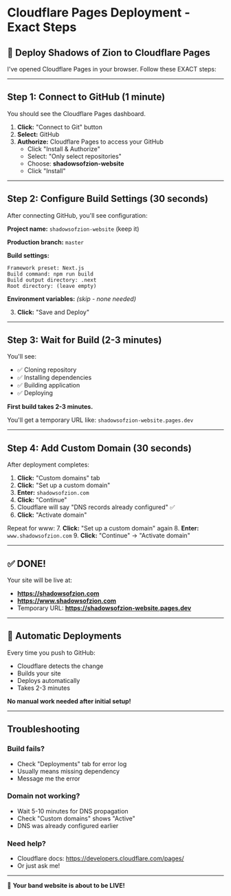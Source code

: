 # Cloudflare Pages Deployment - Exact Steps

## 🚀 Deploy Shadows of Zion to Cloudflare Pages

I've opened Cloudflare Pages in your browser. Follow these EXACT steps:

---

## Step 1: Connect to GitHub (1 minute)

You should see the Cloudflare Pages dashboard.

1. **Click:** "Connect to Git" button
2. **Select:** GitHub
3. **Authorize:** Cloudflare Pages to access your GitHub
   - Click "Install & Authorize"
   - Select: "Only select repositories"
   - Choose: **shadowsofzion-website**
   - Click "Install"

---

## Step 2: Configure Build Settings (30 seconds)

After connecting GitHub, you'll see configuration:

**Project name:** `shadowsofzion-website` (keep it)

**Production branch:** `master`

**Build settings:**
```
Framework preset: Next.js
Build command: npm run build
Build output directory: .next
Root directory: (leave empty)
```

**Environment variables:** *(skip - none needed)*

3. **Click:** "Save and Deploy"

---

## Step 3: Wait for Build (2-3 minutes)

You'll see:
- ✅ Cloning repository
- ✅ Installing dependencies
- ✅ Building application
- ✅ Deploying

**First build takes 2-3 minutes.**

You'll get a temporary URL like: `shadowsofzion-website.pages.dev`

---

## Step 4: Add Custom Domain (30 seconds)

After deployment completes:

1. **Click:** "Custom domains" tab
2. **Click:** "Set up a custom domain"
3. **Enter:** `shadowsofzion.com`
4. **Click:** "Continue"
5. Cloudflare will say "DNS records already configured" ✅
6. **Click:** "Activate domain"

Repeat for www:
7. **Click:** "Set up a custom domain" again
8. **Enter:** `www.shadowsofzion.com`
9. **Click:** "Continue" → "Activate domain"

---

## ✅ DONE!

Your site will be live at:
- **https://shadowsofzion.com**
- **https://www.shadowsofzion.com**
- Temporary URL: **https://shadowsofzion-website.pages.dev**

---

## 🔄 Automatic Deployments

Every time you push to GitHub:
- Cloudflare detects the change
- Builds your site
- Deploys automatically
- Takes 2-3 minutes

**No manual work needed after initial setup!**

---

## Troubleshooting

### Build fails?
- Check "Deployments" tab for error log
- Usually means missing dependency
- Message me the error

### Domain not working?
- Wait 5-10 minutes for DNS propagation
- Check "Custom domains" shows "Active"
- DNS was already configured earlier

### Need help?
- Cloudflare docs: https://developers.cloudflare.com/pages/
- Or just ask me!

---

🤘 **Your band website is about to be LIVE!**
